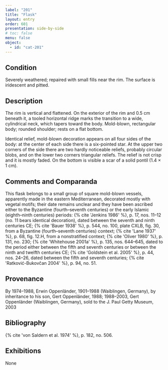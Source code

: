 ```yaml
---
label: "201"
title: "Flask"
layout: entry
order: 601
presentation: side-by-side
# toc: false
menu: false
object:
  - id: "cat-201"
---
```


## Condition

Severely weathered; repaired with small fills near the rim. The surface is iridescent and pitted.

## Description

The rim is vertical and flattened. On the exterior of the rim and 0.5 cm beneath it, a tooled horizontal ridge marks the transition to a wide, cylindrical neck, which tapers toward the body. Mold-blown, rectangular body; rounded shoulder; rests on a flat bottom.

Identical relief, mold-blown decoration appears on all four sides of the body: at the center of each side there is a six-pointed star. At the upper two corners of the side there are two hardly noticeable reliefs, probably circular blobs, and on the lower two corners triangular reliefs. The relief is not crisp and it is mostly faded. On the bottom is visible a scar of a solid pontil (1.4 × 1 cm).

## Comments and Comparanda

This flask belongs to a small group of square mold-blown vessels, apparently made in the eastern Mediterranean, decorated mostly with vegetal motifs; their date remains unclear and they have been ascribed either to the Byzantine (fourth–seventh centuries) or the early Islamic (eighth–ninth centuries) periods: {% cite 'Jenkins 1986' %}, p. 17, nos. 11–12 (no. 11 bears identical decoration), dated between the seventh and ninth centuries CE; {% cite 'Bauer 1938' %}, p. 544, no. 100, plate CXLB, fig. 30, from a Byzantine (fourth–seventh centuries) context; {% cite 'Lane 1937' %}, p. 68, fig. 12.H, from a nonstratified context; {% cite 'Oliver 1980' %}, p. 131, no. 230; {% cite 'Whitehouse 2001a' %}, p. 135, nos. 644–645, dated to the period either between the fifth and seventh centuries or between the ninth and twelfth centuries CE; {% cite 'Goldstein et al. 2005' %}, p. 44, nos. 24–26, dated between the fifth and seventh centuries; {% cite 'Ratković-Bukovčan 2004' %}, p. 94, no. 51.

## Provenance

By 1974–1988, Erwin Oppenländer, 1901–1988 (Waiblingen, Germany), by inheritance to his son, Gert Oppenländer, 1988; 1988–2003, Gert Oppenländer (Waiblingen, Germany), sold to the J. Paul Getty Museum, 2003

## Bibliography

{% cite 'von Saldern et al. 1974' %}, p. 182, no. 506.

## Exhibitions

None

